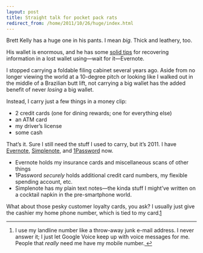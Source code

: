 ```yaml
---
layout: post
title: Straight talk for pocket pack rats
redirect_from: /home/2011/10/26/huge/index.html
---
```

<p>Brett Kelly has a huge one in his pants. I mean <em>big</em>. Thick and leathery, too.</p>
<p>His wallet is enormous, and he has some <a href="http://nerdgap.com/where-hell-my-wallet-hack/">solid tips</a> for recovering information in a lost wallet using—wait for it—Evernote.</p>
<p>I stopped carrying a foldable filing cabinet several years ago. Aside from no longer viewing the world at a 10-degree pitch or looking like I walked out in the middle of a Brazilian butt lift, not carrying a big wallet has the added benefit of never <em>losing</em> a big wallet.</p>
<p>Instead, I carry just a few things in a money clip:</p>
<ul>
<li>2 credit cards (one for dining rewards; one for everything else)</li>
<li>an ATM card</li>
<li>my driver’s license</li>
<li>some cash</li>
</ul>
<p>That’s it. Sure I still need the stuff I used to carry, but it’s 2011. I have <a href="http://www.evernote.com/">Evernote</a>, <a href="http://www.simplenoteapp.com/">Simplenote</a>, and <a href="https://agilebits.com/products/1password">1Password</a> now.</p>
<ul>
<li>Evernote holds my insurance cards and miscellaneous scans of other things</li>
<li>1Password <em>securely</em> holds additional credit card numbers, my flexible spending account, etc.</li>
<li>Simplenote has my plain text notes—the kinda stuff I might’ve written on a cocktail napkin in the pre-smartphone world.</li>
</ul>
<p>What about those pesky customer loyalty cards, you ask? I usually just give the cashier my home phone number, which is tied to my card.<a id="fnref:f1" class="footnote" title="see footnote" href="#fn:f1">1</a></p>
<div class="footnotes">
<hr />
<ol>
<li id="fn:f1">
<p>I use my landline number like a throw-away  junk e-mail address. I never answer it; I just let Google Voice keep up with voice messages for me. People that <em>really</em> need me have my mobile number.<a class="reversefootnote" title="return to article" href="#fnref:f1"> ↩</a></p>
</li>
</ol>
</div>
